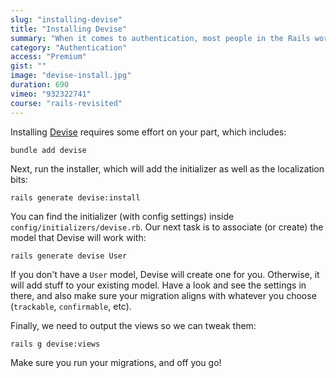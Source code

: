 ```yaml
---
slug: "installing-devise"
title: "Installing Devise"
summary: "When it comes to authentication, most people in the Rails world use Devise. Let's install it and see how it works."
category: "Authentication"
access: "Premium"
gist: ""
image: "devise-install.jpg"
duration: 690
vimeo: "932322741"
course: "rails-revisited"
---
```


Installing [Devise](https://github.com/heartcombo/devise) requires some effort on your part, which includes:

```
bundle add devise
```

Next, run the installer, which will add the initializer as well as the localization bits:

```
rails generate devise:install
```

You can find the initializer (with config settings) inside `config/initializers/devise.rb`. Our next task is to associate (or create) the model that Devise will work with:

```
rails generate devise User
```

If you don't have a `User` model, Devise will create one for you. Otherwise, it will add stuff to your existing model. Have a look and see the settings in there, and also make sure your migration aligns with whatever you choose (`trackable`, `confirmable`, etc).

Finally, we need to output the views so we can tweak them:

```
rails g devise:views
```

Make sure you run your migrations, and off you go!

